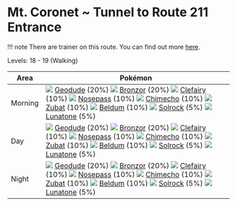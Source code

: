 # Mt. Coronet ~ Tunnel to Route 211 Entrance

!!! note
    There are trainer on this route. You can find out more [here](/trainer_changes/mt_coronet__tunnel_to_route_211_entrance/).

Levels: 18 - 19 (Walking)

Area       | Pokémon
---        | ---
Morning    | ![][074]  [Geodude] (20%) ![][436]  [Bronzor] (20%) ![][035]  [Clefairy] (10%)  ![][299]  [Nosepass] (10%) ![][358]  [Chimecho] (10%) ![][041]  [Zubat] (10%)  ![][374]  [Beldum] (10%) ![][338]  [Solrock] (5%) ![][337]  [Lunatone] (5%)<br>
Day        | ![][074]  [Geodude] (20%) ![][436]  [Bronzor] (20%) ![][035]  [Clefairy] (10%)  ![][299]  [Nosepass] (10%) ![][358]  [Chimecho] (10%) ![][041]  [Zubat] (10%)  ![][374]  [Beldum] (10%) ![][338]  [Solrock] (5%) ![][337]  [Lunatone] (5%)<br>
Night      | ![][074]  [Geodude] (20%) ![][436]  [Bronzor] (20%) ![][035]  [Clefairy] (10%)  ![][299]  [Nosepass] (10%) ![][358]  [Chimecho] (10%) ![][041]  [Zubat] (10%)  ![][374]  [Beldum] (10%) ![][338]  [Solrock] (5%) ![][337]  [Lunatone] (5%)<br>


[Clefairy]: /pokemon_changes/035/
[Zubat]: /pokemon_changes/041/
[Geodude]: /pokemon_changes/074/
[Nosepass]: /pokemon_changes/299/
[Lunatone]: /pokemon_changes/337/
[Solrock]: /pokemon_changes/338/
[Chimecho]: /pokemon_changes/358/
[Beldum]: /pokemon_changes/374/
[Bronzor]: /pokemon_changes/436/
[035]: /img/pokemon/035.png
[041]: /img/pokemon/041.png
[074]: /img/pokemon/074.png
[299]: /img/pokemon/299.png
[337]: /img/pokemon/337.png
[338]: /img/pokemon/338.png
[358]: /img/pokemon/358.png
[374]: /img/pokemon/374.png
[436]: /img/pokemon/436.png
